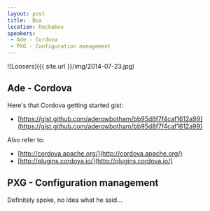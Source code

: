 ```yaml
---
layout: post
title:  Box
location: Rockabox
speakers:
 - Ade - Cordova
 - PXG - Configuration management
---
```


![Loosers]({{ site.url }}/img/2014-07-23.jpg)

## Ade - Cordova

Here's that Cordova getting started gist:

 - [https://gist.github.com/aderowbotham/bb95d8f7f4caf1612a99](https://gist.github.com/aderowbotham/bb95d8f7f4caf1612a99)

Also refer to:

 - [http://cordova.apache.org/](http://cordova.apache.org/)
 - [http://plugins.cordova.io/](http://plugins.cordova.io/)


## PXG - Configuration management

Definitely spoke, no idea what he said...